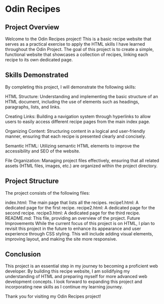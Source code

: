 # Odin Recipes
## Project Overview
Welcome to the Odin Recipes project! This is a basic recipe website that serves as a practical exercise to apply the HTML skills I have learned throughout the Odin Project. The goal of this project is to create a simple, functional website that showcases a collection of recipes, linking each recipe to its own dedicated page.

## Skills Demonstrated
By completing this project, I will demonstrate the following skills:

HTML Structure: Understanding and implementing the basic structure of an HTML document, including the use of elements such as headings, paragraphs, lists, and links.

Creating Links: Building a navigation system through hyperlinks to allow users to easily access different recipe pages from the main index page.

Organizing Content: Structuring content in a logical and user-friendly manner, ensuring that each recipe is presented clearly and concisely.

Semantic HTML: Utilizing semantic HTML elements to improve the accessibility and SEO of the website.

File Organization: Managing project files effectively, ensuring that all related assets (HTML files, images, etc.) are organized within the project directory.

## Project Structure
The project consists of the following files:

index.html: The main page that lists all the recipes.
recipe1.html: A dedicated page for the first recipe.
recipe2.html: A dedicated page for the second recipe.
recipe3.html: A dedicated page for the third recipe.
README.md: This file, providing an overview of the project.
Future Improvements
While the current focus of this project is on HTML, I plan to revisit this project in the future to enhance its appearance and user experience through CSS styling. This will include adding visual elements, improving layout, and making the site more responsive.

## Conclusion
This project is an essential step in my journey to becoming a proficient web developer. By building this recipe website, I am solidifying my understanding of HTML and preparing myself for more advanced web development concepts. I look forward to expanding this project and incorporating new skills as I continue my learning journey.

Thank you for visiting my Odin Recipes project!